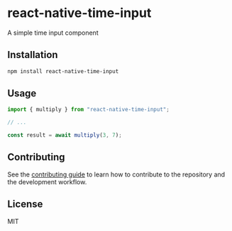 # react-native-time-input

A simple time input component

## Installation

```sh
npm install react-native-time-input
```

## Usage

```js
import { multiply } from "react-native-time-input";

// ...

const result = await multiply(3, 7);
```

## Contributing

See the [contributing guide](CONTRIBUTING.md) to learn how to contribute to the repository and the development workflow.

## License

MIT
